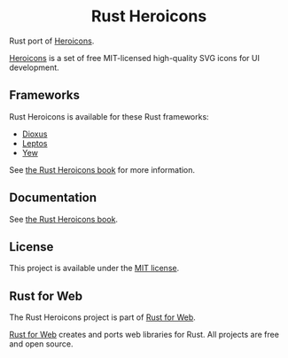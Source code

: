 <!-- <p align="center">
    <a href="./logo.svg">
        <img src="./logo.svg" width="300" height="200" alt="Rust Heroicons Logo">
    </a>
</p> -->

<h1 align="center">Rust Heroicons</h1>

Rust port of [Heroicons](https://heroicons.com/).

[Heroicons](https://heroicons.com/) is a set of free MIT-licensed high-quality SVG icons for UI development.

## Frameworks

Rust Heroicons is available for these Rust frameworks:

- [Dioxus](https://dioxuslabs.com/)
- [Leptos](https://leptos.dev/)
- [Yew](https://yew.rs/)

See [the Rust Heroicons book](https://heroicons.rustforweb.org/introduction.html#frameworks) for more information.

## Documentation

See [the Rust Heroicons book](https://heroicons.rustforweb.org).

<!-- ## Credits

The logo is a combination of the [Heroicons logo](https://github.com/tailwindlabs/heroicons/blob/master/.github/logo-light.svg) and [Ferris the Rustacean](https://rustacean.net/). -->

## License

This project is available under the [MIT license](LICENSE.md).

## Rust for Web

The Rust Heroicons project is part of [Rust for Web](https://github.com/RustForWeb).

[Rust for Web](https://github.com/RustForWeb) creates and ports web libraries for Rust. All projects are free and open source.
